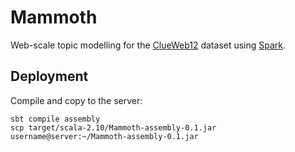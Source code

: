 # Mammoth
Web-scale topic modelling for the [ClueWeb12](http://www.lemurproject.org/clueweb12.php/) dataset using [Spark](https://spark.apache.org/).

## Deployment

Compile and copy to the server:

    sbt compile assembly
    scp target/scala-2.10/Mammoth-assembly-0.1.jar username@server:~/Mammoth-assembly-0.1.jar

